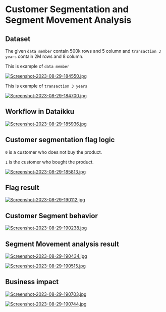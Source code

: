
#  Customer Segmentation and Segment Movement Analysis


## Dataset

The given `data member` contain 500k rows and 5 column and `transaction 3 years` contain 2M rows and 8 column.

This is example of `data member`

[![Screenshot-2023-08-29-184550.jpg](https://i.postimg.cc/brFKct4b/Screenshot-2023-08-29-184550.jpg)](https://postimg.cc/H8XSbVYs)


This is example of `transaction 3 years`

[![Screenshot-2023-08-29-184700.jpg](https://i.postimg.cc/d1VHs029/Screenshot-2023-08-29-184700.jpg)](https://postimg.cc/yJ2XnsrJ)

 
## Workflow in Dataikku

[![Screenshot-2023-08-29-185936.jpg](https://i.postimg.cc/zfQ7NYjL/Screenshot-2023-08-29-185936.jpg)](https://postimg.cc/94GZPSsV)


## Customer segmentation flag logic

`0` is a customer who does not buy the product.

`1` is the customer who bought the product.

[![Screenshot-2023-08-29-185813.jpg](https://i.postimg.cc/PfCG1dc7/Screenshot-2023-08-29-185813.jpg)](https://postimg.cc/8sgnSgTd)


## Flag result

[![Screenshot-2023-08-29-190112.jpg](https://i.postimg.cc/BZz0zjHs/Screenshot-2023-08-29-190112.jpg)](https://postimg.cc/14D2n5vY)


## Customer Segment behavior

[![Screenshot-2023-08-29-190238.jpg](https://i.postimg.cc/6qJD9v0G/Screenshot-2023-08-29-190238.jpg)](https://postimg.cc/CB7v7d9F)


## Segment Movement analysis result

[![Screenshot-2023-08-29-190434.jpg](https://i.postimg.cc/qR0s4BKv/Screenshot-2023-08-29-190434.jpg)](https://postimg.cc/jWgwhbvp)


[![Screenshot-2023-08-29-190515.jpg](https://i.postimg.cc/t4xW6ntg/Screenshot-2023-08-29-190515.jpg)](https://postimg.cc/XrnrSJPM)

## Business impact

[![Screenshot-2023-08-29-190703.jpg](https://i.postimg.cc/q7ZNZkGF/Screenshot-2023-08-29-190703.jpg)](https://postimg.cc/KKBc1hw7)


[![Screenshot-2023-08-29-190744.jpg](https://i.postimg.cc/1tGZVB4K/Screenshot-2023-08-29-190744.jpg)](https://postimg.cc/YGCPJ164)

